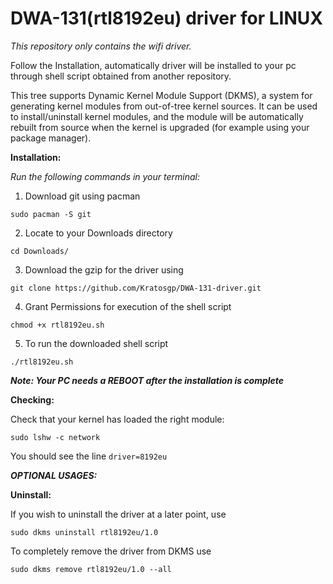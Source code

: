 # DWA-131(rtl8192eu) driver for LINUX

*This repository only contains the wifi driver.*

Follow the Installation, automatically driver will be installed to your pc through shell script obtained from another repository.


This tree supports Dynamic Kernel Module Support (DKMS), a system for generating kernel modules from out-of-tree kernel sources. It can be used to install/uninstall kernel modules, and the module will be automatically rebuilt from source when the kernel is upgraded (for example using your package manager).



**Installation:**

*Run the following commands in your terminal:*

   1. Download git using pacman 

    sudo pacman -S git
           
   2. Locate to your Downloads directory 

    cd Downloads/
    
   3. Download the gzip for the driver using
   
    git clone https://github.com/Kratosgp/DWA-131-driver.git

   4. Grant Permissions for execution of the shell script

    chmod +x rtl8192eu.sh

   5. To run the downloaded shell script
   
    ./rtl8192eu.sh
            
 ***Note: Your PC needs a REBOOT after the installation is complete***


**Checking:**

   Check that your kernel has loaded the right module:
   
    sudo lshw -c network
            
   You should see the line `driver=8192eu`
   
 ***OPTIONAL USAGES:***
   
 **Uninstall:**
   

   If you wish to uninstall the driver at a later point, use 
   
   `sudo dkms uninstall rtl8192eu/1.0`
   
   To completely remove the driver from DKMS use 
   
   `sudo dkms remove rtl8192eu/1.0 --all`
